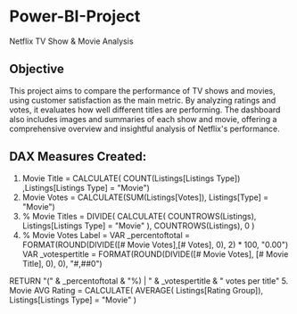 # Power-BI-Project
Netflix TV Show &amp; Movie Analysis

## Objective 
This project aims to compare the performance of TV shows and movies, using customer satisfaction as the main metric. By analyzing ratings and votes, it evaluates how well different titles are performing. The dashboard also includes images and summaries of each show and movie, offering a comprehensive overview and insightful analysis of Netflix's performance.

## DAX Measures Created: 
1. Movie Title = CALCULATE(
    COUNT(Listings[Listings Type]) ,Listings[Listings Type] = "Movie")
2. Movie Votes = CALCULATE(SUM(Listings[Votes]), Listings[Type] = "Movie")
3. % Movie Titles = 
DIVIDE(
    CALCULATE(
        COUNTROWS(Listings), 
        Listings[Listings Type] = "Movie"
    ), 
    COUNTROWS(Listings), 
    0
)
4. % Movie Votes Label = 
VAR _percentoftotal = FORMAT(ROUND(DIVIDE([# Movie Votes],[# Votes], 0), 2) * 100, "0.00") 
VAR _votespertitle = FORMAT(ROUND(DIVIDE([# Movie Votes], [# Movie Title], 0), 0), "#,##0")

RETURN
"(" & _percentoftotal & "%) | " & _votespertitle & " votes per title"
5. Movie AVG Rating = CALCULATE(
    AVERAGE(
        Listings[Rating Group]), 
        Listings[Listings Type] = "Movie"
        )

        
